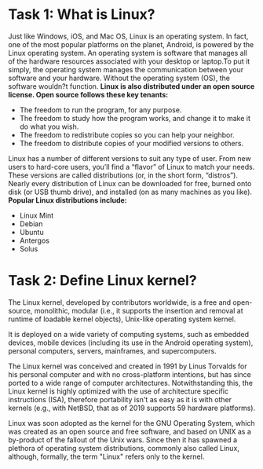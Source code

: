 # Task 1: What is Linux?
Just like Windows, iOS, and Mac OS, Linux is an operating system. In fact, one of the most popular platforms on the planet, Android, is powered by the Linux operating system. An operating system is software that manages all of the hardware resources associated with your desktop or laptop.To put it simply, the operating system manages the communication between your software and your hardware. Without the operating system (OS), the software wouldn?t function.
**Linux is also distributed under an open source license. Open source follows these key tenants:**
- The freedom to run the program, for any purpose.
- The freedom to study how the program works, and change it to make it do what you wish.
- The freedom to redistribute copies so you can help your neighbor.
- The freedom to distribute copies of your modified versions to others.

Linux has a number of different versions to suit any type of user. From new users to hard-core users, you’ll find a “flavor” of Linux to match your needs. These versions are called distributions (or, in the short form, “distros”). Nearly every distribution of Linux can be downloaded for free, burned onto disk (or USB thumb drive), and installed (on as many machines as you like).
**Popular Linux distributions include:**
- Linux Mint
- Debian
- Ubuntu
- Antergos
- Solus

# Task 2: Define Linux kernel?
The Linux kernel, developed by contributors worldwide, is a free and open-source, monolithic, modular (i.e., it supports the insertion and removal at runtime of loadable kernel objects), Unix-like operating system kernel.

It is deployed on a wide variety of computing systems, such as embedded devices, mobile devices (including its use in the Android operating system), personal computers, servers, mainframes, and supercomputers.

The Linux kernel was conceived and created in 1991 by Linus Torvalds for his personal computer and with no cross-platform intentions, but has since ported to a wide range of computer architectures. Notwithstanding this, the Linux kernel is highly optimized with the use of architecture specific instructions (ISA), therefore portability isn't as easy as it is with other kernels (e.g., with NetBSD, that as of 2019 supports 59 hardware platforms).

Linux was soon adopted as the kernel for the GNU Operating System, which was created as an open source and free software, and based on UNIX as a by-product of the fallout of the Unix wars. Since then it has spawned a plethora of operating system distributions, commonly also called Linux, although, formally, the term "Linux" refers only to the kernel.
